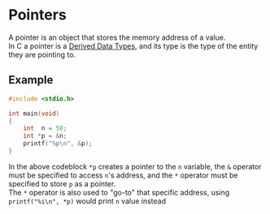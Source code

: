 # Pointers
A pointer is an object that stores the memory address of a value.  
In C a pointer is a [Derived Data Types](../Week-2_Arrays/CS50x_Derived-Data-Types.md), and its type is the type of the entity they are pointing to.

## Example
```c
#include <stdio.h>

int main(void)
{
    int  n = 50;
    int *p = &n;
    printf("%p\n", &p);
}
```

In the above codeblock `*p` creates a pointer to the `n` variable, the `&` operator must be specified to access `n`'s address, and the `*` operator must be specified to store `p` as a pointer.  
The `*` operator is also used to "go-to" that specific address, using `printf("%i\n", *p)` would print `n` value instead  
